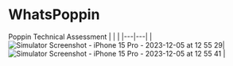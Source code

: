 # WhatsPoppin
Poppin Technical Assessment
| | |
|---|---|
|![Simulator Screenshot - iPhone 15 Pro - 2023-12-05 at 12 55 29](https://github.com/ntdkhang/WhatsPoppin/assets/49549324/640c6790-c5ef-4545-90fb-cf553dfc1b3d)|![Simulator Screenshot - iPhone 15 Pro - 2023-12-05 at 12 55 41](https://github.com/ntdkhang/WhatsPoppin/assets/49549324/c599eb1f-f4f7-4fb0-9682-761bde90779b) |
